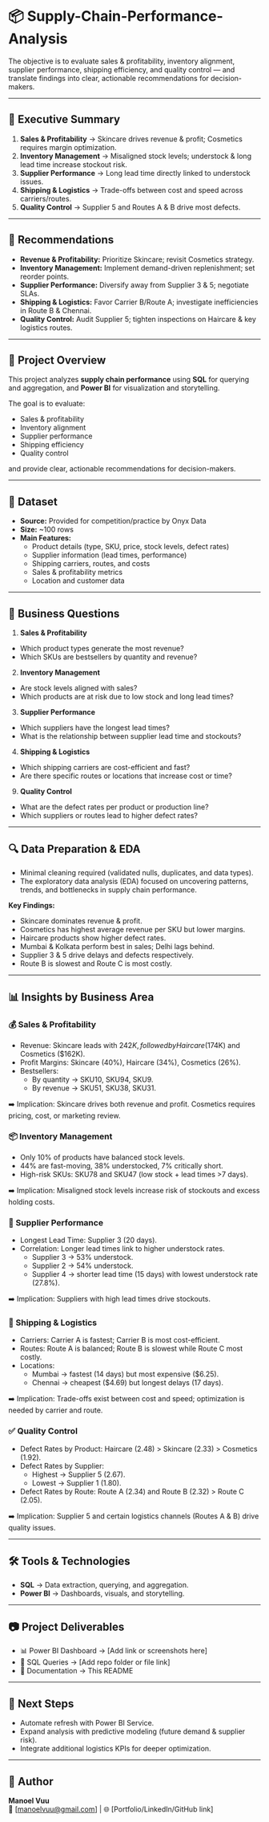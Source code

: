 # 📦 Supply-Chain-Performance-Analysis
The objective is to evaluate sales &amp; profitability, inventory alignment, supplier performance, shipping efficiency, and quality control — and translate findings into clear, actionable recommendations for decision-makers.

---

## 📌 Executive Summary

1. **Sales & Profitability** → Skincare drives revenue & profit; Cosmetics requires margin optimization.  
2. **Inventory Management** → Misaligned stock levels; understock & long lead time increase stockout risk.  
3. **Supplier Performance** → Long lead time directly linked to understock issues.  
4. **Shipping & Logistics** → Trade-offs between cost and speed across carriers/routes.  
5. **Quality Control** → Supplier 5 and Routes A & B drive most defects.  

---

## 🚀 Recommendations

- **Revenue & Profitability:** Prioritize Skincare; revisit Cosmetics strategy.  
- **Inventory Management:** Implement demand-driven replenishment; set reorder points.  
- **Supplier Performance:** Diversify away from Supplier 3 & 5; negotiate SLAs.  
- **Shipping & Logistics:** Favor Carrier B/Route A; investigate inefficiencies in Route B & Chennai.  
- **Quality Control:** Audit Supplier 5; tighten inspections on Haircare & key logistics routes.  

---

## 📌 Project Overview
This project analyzes **supply chain performance** using **SQL** for querying and aggregation, and **Power BI** for visualization and storytelling.  

The goal is to evaluate:
- Sales & profitability  
- Inventory alignment  
- Supplier performance  
- Shipping efficiency  
- Quality control  

and provide clear, actionable recommendations for decision-makers.  

---

## 📂 Dataset
- **Source:** Provided for competition/practice by Onyx Data  
- **Size:** ~100 rows  
- **Main Features:**  
  - Product details (type, SKU, price, stock levels, defect rates)  
  - Supplier information (lead times, performance)  
  - Shipping carriers, routes, and costs  
  - Sales & profitability metrics  
  - Location and customer data  

---

## 🎯 Business Questions

1. **Sales & Profitability**
- Which product types generate the most revenue?
- Which SKUs are bestsellers by quantity and revenue?
  
2. **Inventory Management**
- Are stock levels aligned with sales?
- Which products are at risk due to low stock and long lead times?

3. **Supplier Performance**
- Which suppliers have the longest lead times?
- What is the relationship between supplier lead time and stockouts?
  
4. **Shipping & Logistics**
- Which shipping carriers are cost-efficient and fast?
- Are there specific routes or locations that increase cost or time?
  
9. **Quality Control**
- What are the defect rates per product or production line?
- Which suppliers or routes lead to higher defect rates?

---

## 🔍 Data Preparation & EDA

- Minimal cleaning required (validated nulls, duplicates, and data types).  
- The exploratory data analysis (EDA) focused on uncovering patterns, trends, and bottlenecks in supply chain performance.  

**Key Findings:**

- Skincare dominates revenue & profit.  
- Cosmetics has highest average revenue per SKU but lower margins.  
- Haircare products show higher defect rates.  
- Mumbai & Kolkata perform best in sales; Delhi lags behind.  
- Supplier 3 & 5 drive delays and defects respectively.
- Route B is slowest and Route C is most costly.  

---

## 📊 Insights by Business Area

### 💰 Sales & Profitability
- Revenue: Skincare leads with $242K, followed by Haircare ($174K) and Cosmetics ($162K).
- Profit Margins: Skincare (40%), Haircare (34%), Cosmetics (26%).
- Bestsellers:
  - By quantity → SKU10, SKU94, SKU9.
  - By revenue → SKU51, SKU38, SKU31.
    
➡️ Implication: Skincare drives both revenue and profit. Cosmetics requires pricing, cost, or marketing review.
  

### 📦 Inventory Management
- Only 10% of products have balanced stock levels.
- 44% are fast-moving, 38% understocked, 7% critically short.
- High-risk SKUs: SKU78 and SKU47 (low stock + lead times >7 days).
  
➡️ Implication: Misaligned stock levels increase risk of stockouts and excess holding costs.


### 🤝 Supplier Performance
- Longest Lead Time: Supplier 3 (20 days).
- Correlation: Longer lead times link to higher understock rates.
  - Supplier 3 → 53% understock.
  - Supplier 2 → 54% understock.
  - Supplier 4 → shorter lead time (15 days) with lowest understock rate (27.8%).
    
➡️ Implication: Suppliers with high lead times drive stockouts.


### 🚚 Shipping & Logistics
- Carriers: Carrier A is fastest; Carrier B is most cost-efficient.
- Routes: Route A is balanced; Route B is slowest while Route C most costly.
- Locations:
  - Mumbai → fastest (14 days) but most expensive ($6.25).
  - Chennai → cheapest ($4.69) but longest delays (17 days).
    
➡️ Implication: Trade-offs exist between cost and speed; optimization is needed by carrier and route.
 

### ✅ Quality Control
- Defect Rates by Product: Haircare (2.48) > Skincare (2.33) > Cosmetics (1.92).
- Defect Rates by Supplier:
  - Highest → Supplier 5 (2.67).
  - Lowest → Supplier 1 (1.80).
- Defect Rates by Route: Route A (2.34) and Route B (2.32) > Route C (2.05).
  
➡️ Implication: Supplier 5 and certain logistics channels (Routes A & B) drive quality issues.
 
---

## 🛠 Tools & Technologies
- **SQL** → Data extraction, querying, and aggregation.  
- **Power BI** → Dashboards, visuals, and storytelling.  

---

## 📷 Project Deliverables
- 📊 Power BI Dashboard → [Add link or screenshots here]  
- 📜 SQL Queries → [Add repo folder or file link]  
- 📑 Documentation → This README  

---

## 📌 Next Steps
- Automate refresh with Power BI Service.  
- Expand analysis with predictive modeling (future demand & supplier risk).  
- Integrate additional logistics KPIs for deeper optimization.  

---

## 👤 Author
**Manoel Vuu**  
📧 [manoelvuu@gmail.com] | 🌐 [Portfolio/LinkedIn/GitHub link]  

